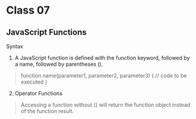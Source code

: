 # Class 07

## JavaScript Functions

 Syntax

1. A JavaScript function is defined with the function keyword, followed by a name, followed by parentheses ().

> function name(parameter1, parameter2, parameter3) {
  // code to be executed
}

2. Operator Functions

> Accessing a function without () will return the function object instead of the function result.
